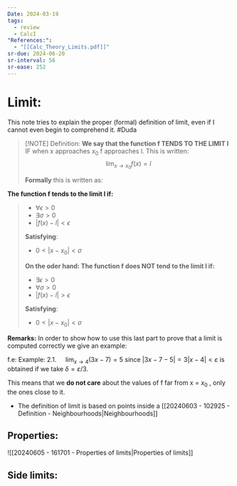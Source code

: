```yaml
---
Date: 2024-03-19
tags:
  - review
  - CalcI
"References:":
  - "[[Calc_Theory_Limits.pdf]]"
sr-due: 2024-06-20
sr-interval: 56
sr-ease: 252
---
```

# Limit: 

This note tries to explain the proper (formal) definition of limit, even if I cannot even begin to comprehend it. #Duda 


> [!NOTE] Definition:
> **We say that the function f TENDS TO THE LIMIT l** IF when x approaches $x_0$ f approaches l. 
This is written: 
>$$
\lim_{x\rightarrow x_0}f(x) = l
>$$
>
>**Formally** this is written as:
>
**The function f tends to the limit l if:**
>+ $\forall \epsilon > 0$ 
>+ $\exists \sigma > 0$
>+ $|f(x) - l| < \epsilon$
>
>
>**Satisfying**: 
>  + $0< |x-x_0| < \sigma$
>  
>  
>  
> **On the oder hand: The function f does NOT tend to the limit l if:**
> 
>+ $\exists \epsilon > 0$ 
>+ $\forall \sigma > 0$
>+ $|f(x) - l| > \epsilon$
>  
>**Satisfying**: 
>  + $0< |x-x_0| < \sigma$
> 

**Remarks:**
 In order to show how to use this last part to prove that a limit is computed correctly we give an example: 
 
 f.e: 
	Example: 2.1. $\quad \lim _{x \rightarrow 4}(3 x-7)=5$ since $|3 x-7-5|=3|x-4|<\varepsilon$ is obtained if we take $\delta=\varepsilon / 3$.

This means that we **do not care** about the values of f far from x = $x_0$ , only the ones close to it. 

+ The definition of limit is based on points inside a [[20240603 - 102925 - Definition - Neighbourhoods|Neighbourhoods]]

## Properties: 

![[20240605 - 161701 - Properties of limits|Properties of limits]]

## Side limits: 
